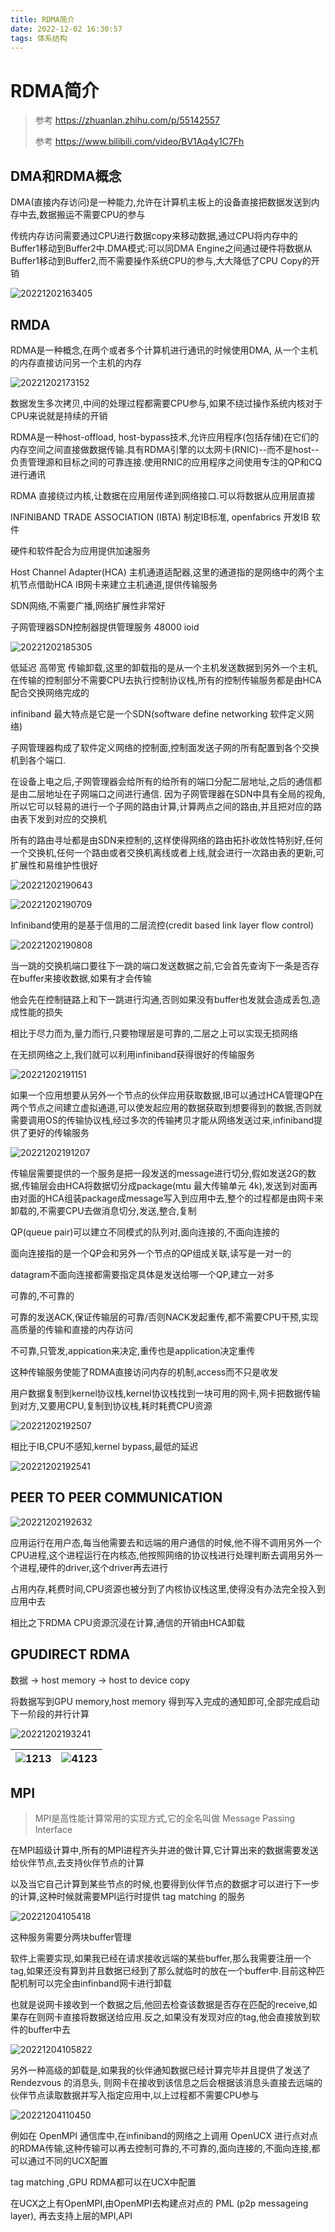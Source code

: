```yaml
---
title: RDMA简介
date: 2022-12-02 16:30:57
tags: 体系结构
---
```


# RDMA简介

> 参考 https://zhuanlan.zhihu.com/p/55142557
>
> 参考 https://www.bilibili.com/video/BV1Aq4y1C7Fh

## DMA和RDMA概念

DMA(直接内存访问)是一种能力,允许在计算机主板上的设备直接把数据发送到内存中去,数据搬运不需要CPU的参与

传统内存访问需要通过CPU进行数据copy来移动数据,通过CPU将内存中的Buffer1移动到Buffer2中.DMA模式:可以同DMA Engine之间通过硬件将数据从Buffer1移动到Buffer2,而不需要操作系统CPU的参与,大大降低了CPU Copy的开销

![20221202163405](https://raw.githubusercontent.com/learner-lu/picbed/master/20221202163405.png)

## RMDA

RDMA是一种概念,在两个或者多个计算机进行通讯的时候使用DMA, 从一个主机的内存直接访问另一个主机的内存

![20221202173152](https://raw.githubusercontent.com/learner-lu/picbed/master/20221202173152.png)

数据发生多次拷贝,中间的处理过程都需要CPU参与,如果不绕过操作系统内核对于CPU来说就是持续的开销

RDMA是一种host-offload, host-bypass技术,允许应用程序(包括存储)在它们的内存空间之间直接做数据传输.具有RDMA引擎的以太网卡(RNIC)--而不是host--负责管理源和目标之间的可靠连接.使用RNIC的应用程序之间使用专注的QP和CQ进行通讯

RDMA 直接绕过内核,让数据在应用层传递到网络接口.可以将数据从应用层直接

INFINIBAND TRADE ASSOCIATION (IBTA) 制定IB标准, openfabrics 开发IB 软件

硬件和软件配合为应用提供加速服务

Host Channel Adapter(HCA) 主机通道适配器,这里的通道指的是网络中的两个主机节点借助HCA IB网卡来建立主机通道,提供传输服务

SDN网络,不需要广播,网络扩展性非常好

子网管理器SDN控制器提供管理服务 48000 ioid

![20221202185305](https://raw.githubusercontent.com/learner-lu/picbed/master/20221202185305.png)

低延迟 高带宽 传输卸载,这里的卸载指的是从一个主机发送数据到另外一个主机,在传输的控制部分不需要CPU去执行控制协议栈,所有的控制传输服务都是由HCA配合交换网络完成的

infiniband 最大特点是它是一个SDN(software define networking 软件定义网络)

子网管理器构成了软件定义网络的控制面,控制面发送子网的所有配置到各个交换机到各个端口.

在设备上电之后,子网管理器会给所有的给所有的端口分配二层地址,之后的通信都是由二层地址在子网端口之间进行通信. 因为子网管理器在SDN中具有全局的视角,所以它可以轻易的进行一个子网的路由计算,计算两点之间的路由,并且把对应的路由表下发到对应的交换机

所有的路由寻址都是由SDN来控制的,这样使得网络的路由拓扑收敛性特别好,任何一个交换机,任何一个路由或者交换机离线或者上线,就会进行一次路由表的更新,可扩展性和易维护性很好

![20221202190643](https://raw.githubusercontent.com/learner-lu/picbed/master/20221202190643.png)

![20221202190709](https://raw.githubusercontent.com/learner-lu/picbed/master/20221202190709.png)

Infiniband使用的是基于信用的二层流控(credit based link layer flow control)

![20221202190808](https://raw.githubusercontent.com/learner-lu/picbed/master/20221202190808.png)

当一跳的交换机端口要往下一跳的端口发送数据之前,它会首先查询下一条是否存在buffer来接收数据,如果有才会传输

他会先在控制链路上和下一跳进行沟通,否则如果没有buffer也发就会造成丢包,造成性能的损失

相比于尽力而为,量力而行,只要物理层是可靠的,二层之上可以实现无损网络

在无损网络之上,我们就可以利用infiniband获得很好的传输服务

![20221202191151](https://raw.githubusercontent.com/learner-lu/picbed/master/20221202191151.png)

如果一个应用想要从另外一个节点的伙伴应用获取数据,IB可以通过HCA管理QP在两个节点之间建立虚拟通道,可以使发起应用的数据获取到想要得到的数据,否则就需要调用OS的传输协议栈,经过多次的传输拷贝才能从网络发送过来,infiniband提供了更好的传输服务

![20221202191207](https://raw.githubusercontent.com/learner-lu/picbed/master/20221202191207.png)

传输层需要提供的一个服务是把一段发送的message进行切分,假如发送2G的数据,传输层会由HCA将数据切分成package(mtu 最大传输单元 4k),发送到对面再由对面的HCA组装package成message写入到应用中去,整个的过程都是由网卡来卸载的,不需要CPU去做消息切分,发送,整合,复制

QP(queue pair)可以建立不同模式的队列对,面向连接的,不面向连接的

面向连接指的是一个QP会和另外一个节点的QP组成关联,读写是一对一的

datagram不面向连接都需要指定具体是发送给哪一个QP,建立一对多

可靠的,不可靠的

可靠的发送ACK,保证传输层的可靠/否则NACK发起重传,都不需要CPU干预,实现高质量的传输和直接的内存访问

不可靠,只管发,appication来决定,重传也是application决定重传

这种传输服务使能了RDMA直接访问内存的机制,access而不只是收发

用户数据复制到kernel协议栈,kernel协议栈找到一块可用的网卡,网卡把数据传输到对方,又要用CPU,复制到协议栈,耗时耗费CPU资源

![20221202192507](https://raw.githubusercontent.com/learner-lu/picbed/master/20221202192507.png)

相比于IB,CPU不感知,kernel bypass,最低的延迟

![20221202192541](https://raw.githubusercontent.com/learner-lu/picbed/master/20221202192541.png)

## PEER TO PEER COMMUNICATION

![20221202192632](https://raw.githubusercontent.com/learner-lu/picbed/master/20221202192632.png)

应用运行在用户态,每当他需要去和远端的用户通信的时候,他不得不调用另外一个CPU进程,这个进程运行在内核态,他按照网络的协议栈进行处理判断去调用另外一个进程,硬件的driver,这个driver再去进行

占用内存,耗费时间,CPU资源也被分到了内核协议栈这里,使得没有办法完全投入到应用中去

相比之下RDMA CPU资源沉浸在计算,通信的开销由HCA卸载

## GPUDIRECT RDMA

数据 -> host memory -> host to device copy

将数据写到GPU memory,host memory 得到写入完成的通知即可,全部完成启动下一阶段的并行计算

![20221202193241](https://raw.githubusercontent.com/learner-lu/picbed/master/20221202193241.png)

|![1213](https://raw.githubusercontent.com/learner-lu/picbed/master/1213.gif)|![4123](https://raw.githubusercontent.com/learner-lu/picbed/master/4123.gif)|
|:--:|:--:|

## MPI

> MPI是高性能计算常用的实现方式,它的全名叫做 Message Passing Interface

在MPI超级计算中,所有的MPI进程齐头并进的做计算,它计算出来的数据需要发送给伙伴节点,去支持伙伴节点的计算

以及当它自己计算到某些节点的时候,也要得到伙伴节点的数据才可以进行下一步的计算,这种时候就需要MPI运行时提供 tag matching 的服务

![20221204105418](https://raw.githubusercontent.com/learner-lu/picbed/master/20221204105418.png)

这种服务需要分两块buffer管理

软件上需要实现,如果我已经在请求接收远端的某些buffer,那么我需要注册一个tag,如果还没有算到并且数据已经到了那么就临时的放在一个buffer中.目前这种匹配机制可以完全由infinband网卡进行卸载

也就是说网卡接收到一个数据之后,他回去检查该数据是否存在匹配的receive,如果存在则网卡直接将数据送给应用.反之,如果没有发现对应的tag,他会直接放到软件的buffer中去

![20221204105822](https://raw.githubusercontent.com/learner-lu/picbed/master/20221204105822.png)

另外一种高级的卸载是,如果我的伙伴通知数据已经计算完毕并且提供了发送了 Rendezvous 的消息头, 则网卡在接收到该信息之后会根据该消息头直接去远端的伙伴节点读取数据并写入指定应用中,以上过程都不需要CPU参与

![20221204110450](https://raw.githubusercontent.com/learner-lu/picbed/master/20221204110450.png)

例如在 OpenMPI 通信库中,在infiniband的网络之上调用 OpenUCX 进行点对点的RDMA传输,这种传输可以再去控制可靠的,不可靠的,面向连接的,不面向连接,都可以通过不同的UCX配置

tag matching ,GPU RDMA都可以在UCX中配置

在UCX之上有OpenMPI,由OpenMPI去构建点对点的 PML (p2p messageing layer), 再去支持上层的MPI,API
